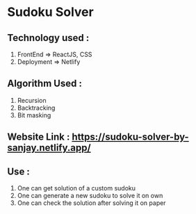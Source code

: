 # Sudoku Solver

## Technology used : 
1. FrontEnd => ReactJS, CSS
2. Deployment => Netlify

## Algorithm Used :
1. Recursion
2. Backtracking
3. Bit masking

## Website Link : https://sudoku-solver-by-sanjay.netlify.app/

## Use : 

1. One can get solution of a custom sudoku
2. One can generate a new sudoku to solve it on own
3. One can check the solution after solving it on paper
